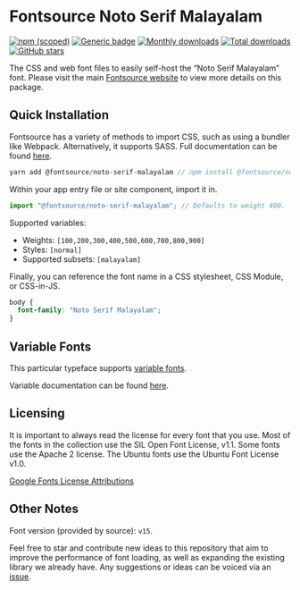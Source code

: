 # Fontsource Noto Serif Malayalam

[![npm (scoped)](https://img.shields.io/npm/v/@fontsource/noto-serif-malayalam?color=brightgreen)](https://www.npmjs.com/package/@fontsource/noto-serif-malayalam) [![Generic badge](https://img.shields.io/badge/fontsource-passing-brightgreen)](https://github.com/fontsource/fontsource) [![Monthly downloads](https://badgen.net/npm/dm/@fontsource/noto-serif-malayalam)](https://github.com/fontsource/fontsource) [![Total downloads](https://badgen.net/npm/dt/@fontsource/noto-serif-malayalam)](https://github.com/fontsource/fontsource) [![GitHub stars](https://img.shields.io/github/stars/fontsource/fontsource.svg?style=social&label=Star)](https://github.com/fontsource/fontsource/stargazers)

The CSS and web font files to easily self-host the “Noto Serif Malayalam” font. Please visit the main [Fontsource website](https://fontsource.org/fonts/noto-serif-malayalam) to view more details on this package.

## Quick Installation

Fontsource has a variety of methods to import CSS, such as using a bundler like Webpack. Alternatively, it supports SASS. Full documentation can be found [here](https://fontsource.org/docs/introduction).

```javascript
yarn add @fontsource/noto-serif-malayalam // npm install @fontsource/noto-serif-malayalam
```

Within your app entry file or site component, import it in.

```javascript
import "@fontsource/noto-serif-malayalam"; // Defaults to weight 400.
```

Supported variables:

- Weights: `[100,200,300,400,500,600,700,800,900]`
- Styles: `[normal]`
- Supported subsets: `[malayalam]`

Finally, you can reference the font name in a CSS stylesheet, CSS Module, or CSS-in-JS.

```css
body {
  font-family: "Noto Serif Malayalam";
}
```

## Variable Fonts

This particular typeface supports [variable fonts](https://developer.mozilla.org/en-US/docs/Web/CSS/CSS_Fonts/Variable_Fonts_Guide).

Variable documentation can be found [here](https://fontsource.org/docs/variable-fonts).

## Licensing

It is important to always read the license for every font that you use.
Most of the fonts in the collection use the SIL Open Font License, v1.1. Some fonts use the Apache 2 license. The Ubuntu fonts use the Ubuntu Font License v1.0.

[Google Fonts License Attributions](https://fonts.google.com/attribution)

## Other Notes

Font version (provided by source): `v15`.

Feel free to star and contribute new ideas to this repository that aim to improve the performance of font loading, as well as expanding the existing library we already have. Any suggestions or ideas can be voiced via an [issue](https://github.com/fontsource/fontsource/issues).
